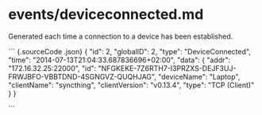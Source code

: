 # events/deviceconnected.md

Generated each time a connection to a device has been established.

\`\`\` {.sourceCode .json} { "id": 2, "globalID": 2, "type": "DeviceConnected", "time": "2014-07-13T21:04:33.687836696+02:00", "data": { "addr": "172.16.32.25:22000", "id": "NFGKEKE-7Z6RTH7-I3PRZXS-DEJF3UJ-FRWJBFO-VBBTDND-4SGNGVZ-QUQHJAG", "deviceName": "Laptop", "clientName": "syncthing", "clientVersion": "v0.13.4", "type": "TCP \(Client\)" } }

\`\`\`

